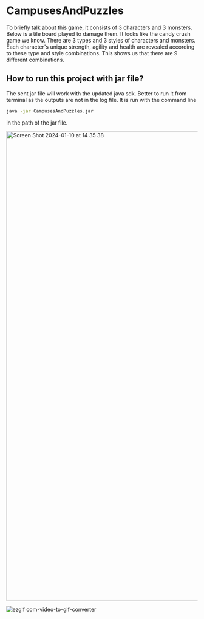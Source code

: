 # CampusesAndPuzzles
To briefly talk about this game, it consists of 3 characters and 3 monsters. Below is a tile board played to damage them. It looks like the candy crush game we know. 
There are 3 types and 3 styles of characters and monsters. Each character's unique strength, agility and health are revealed according to these type and style combinations. This shows us that there are 9 different combinations.

## How to run this project with jar file?

The sent jar file will work with the updated java sdk. Better to run it from terminal as the outputs are not in the log file. It is run with the command line 
```sh
java -jar CampusesAndPuzzles.jar 
```
 in the path of the jar file.

<img width="1237" alt="Screen Shot 2024-01-10 at 14 35 38" src="https://github.com/ddilarakarakas/CampusesAndPuzzles/assets/60318526/48a881f2-01c3-4fe5-9617-e43e29666594">

![ezgif com-video-to-gif-converter](https://github.com/ddilarakarakas/CampusesAndPuzzles/assets/60318526/b441d378-4488-45f7-aa9a-5a72b9b3dcb1)
